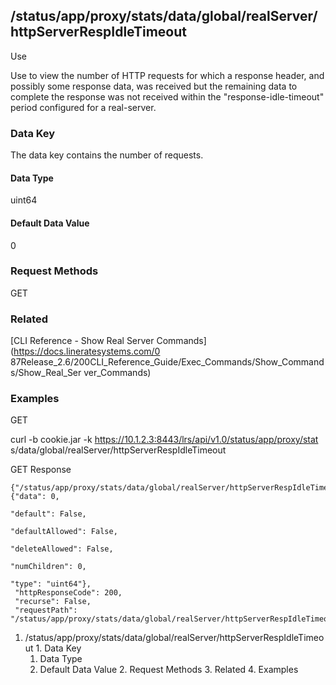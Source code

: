 ## /status/app/proxy/stats/data/global/realServer/httpServerRespIdleTimeout

Use

Use to view the number of HTTP requests for which a response header, and
possibly some response data, was received but the remaining data to complete
the response was not received within the "response-idle-timeout" period
configured for a real-server.

### Data Key

The data key contains the number of requests.

#### Data Type

uint64

#### Default Data Value

0

### Request Methods

GET

### Related

[CLI Reference - Show Real Server Commands](https://docs.lineratesystems.com/0
87Release_2.6/200CLI_Reference_Guide/Exec_Commands/Show_Commands/Show_Real_Ser
ver_Commands)

### Examples

GET

curl -b cookie.jar -k https://10.1.2.3:8443/lrs/api/v1.0/status/app/proxy/stat
s/data/global/realServer/httpServerRespIdleTimeout

GET Response

    
    {"/status/app/proxy/stats/data/global/realServer/httpServerRespIdleTimeout": {"data": 0,
                                                                                   "default": False,
                                                                                   "defaultAllowed": False,
                                                                                   "deleteAllowed": False,
                                                                                   "numChildren": 0,
                                                                                   "type": "uint64"},
     "httpResponseCode": 200,
     "recurse": False,
     "requestPath": "/status/app/proxy/stats/data/global/realServer/httpServerRespIdleTimeout"}
    

  1. /status/app/proxy/stats/data/global/realServer/httpServerRespIdleTimeout
    1. Data Key
      1. Data Type
      2. Default Data Value
    2. Request Methods
    3. Related
    4. Examples

